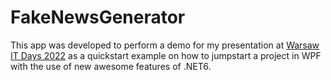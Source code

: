 # FakeNewsGenerator

This app was developed to perform a demo for my presentation at [Warsaw IT Days 2022](https://warszawskiedniinformatyki.pl/en/) as a quickstart example on how to jumpstart a project in WPF with the use of new awesome features of .NET6.
